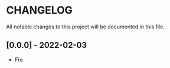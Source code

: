 # CHANGELOG 

All notable changes to this project will be documented in this file.

## [0.0.0] - 2022-02-03

- Fix: 